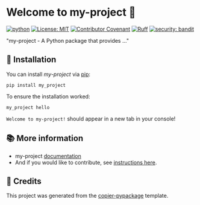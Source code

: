 # Welcome to my-project 👋

[![python](https://img.shields.io/badge/python-%3E%3D3.8-blue)](https://www.python.org)
[![License: MIT](https://img.shields.io/badge/License-MIT-yellow.svg)](LICENSE)
[![Contributor Covenant](https://img.shields.io/badge/Contributor%20Covenant-2.1-4baaaa.svg)](CODE_OF_CONDUCT.md)
[![Ruff](https://img.shields.io/endpoint?url=https://raw.githubusercontent.com/astral-sh/ruff/main/assets/badge/v2.json)](https://github.com/astral-sh/ruff)
[![security: bandit](https://img.shields.io/badge/security-bandit-yellow.svg)](https://github.com/PyCQA/bandit)

"my-project - A Python package that provides ..."

## 🚀 Installation

You can install _my-project_ via [pip]:

```commandline
pip install my_project
```

To ensure the installation worked:

```commandline
my_project hello
```

`Welcome to my-project!` should appear in a new tab in your console!

[pip]: https://pypi.org/project/pip/

## 📚 More information

- my-project [documentation](https://github.com/pages/janedoe/my-project/)
- And if you would like to contribute, see [instructions here].

[instructions here]: CONTRIBUTING.md

## 📌 Credits

This project was generated from the [copier-pypackage] template.

[copier-pypackage]: https://github.com/mitasse/copier-pypackage
